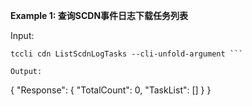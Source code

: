 **Example 1: 查询SCDN事件日志下载任务列表**



Input: 

```
tccli cdn ListScdnLogTasks --cli-unfold-argument ```

Output: 
```
{
    "Response": {
        "TotalCount": 0,
        "TaskList": []
    }
}
```

